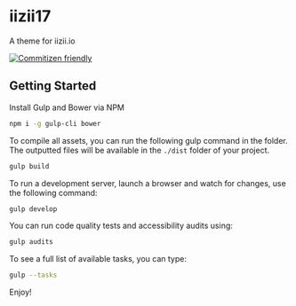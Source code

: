 # iizii17

A theme for iizii.io

[![Commitizen friendly](https://img.shields.io/badge/commitizen-friendly-brightgreen.svg)](http://commitizen.github.io/cz-cli/)

## Getting Started

Install Gulp and Bower via NPM

```bash
npm i -g gulp-cli bower
```

To compile all assets, you can run the following gulp command in the folder. The outputted files will be available in the `./dist` folder of your project.

```bash
gulp build
```

To run a development server, launch a browser and watch for changes, use the following command:

```bash
gulp develop
```

You can run code quality tests and accessibility audits using:

```bash
gulp audits
```

To see a full list of available tasks, you can type:

```bash
gulp --tasks
```

Enjoy!
